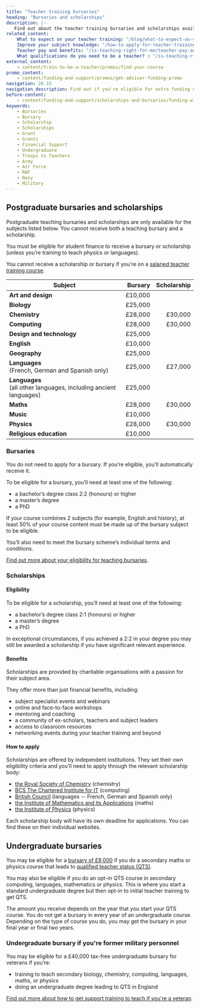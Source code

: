 ```yaml
---
title: "Teacher training bursaries"
heading: "Bursaries and scholarships"
description: |-
   Find out about the teacher training bursaries and scholarships available, depending on the subject you’re training to teach.
related_content:
    What to expect on your teacher training: "/blog/what-to-expect-on-your-teacher-training"
    Improve your subject knowledge: "/how-to-apply-for-teacher-training/subject-knowledge-enhancement"
    Teacher pay and benefits: "/is-teaching-right-for-me/teacher-pay-and-benefits"
    What qualifications do you need to be a teacher? : "/is-teaching-right-for-me/qualifications-you-need-to-teach"
external_content:
    - content/train-to-be-a-teacher/promos/find-your-course
promo_content:
    - content/funding-and-support/promos/get-adviser-funding-promo
navigation: 20.15
navigation_description: Find out if you're eligible for extra funding depending on the subject you're training to teach.
before-content:
    - content/funding-and-support/scholarships-and-bursaries/funding-widget
keywords:
    - Bursaries
    - Bursary
    - Scholarship
    - Scholarships
    - Grant
    - Grants
    - Financial Support
    - Undergraduate
    - Troops to Teachers
    - Army
    - Air Force
    - RAF
    - Navy
    - Military
---
```


## Postgraduate bursaries and scholarships

Postgraduate teaching bursaries and scholarships are only available for the subjects listed below. You cannot receive both a teaching bursary and a scholarship.

You must be eligible for student finance to receive a bursary or scholarship (unless you’re training to teach physics or languages).

You cannot receive a scholarship or bursary if you're on a [salaried teacher training course](/funding-and-support/salaried-teacher-training).

| Subject                                                | Bursary  | Scholarship      |
| -------------                                          | -------: | ---------------: |
| **Art and design**                                     | £10,000  |                  |
| **Biology**                                            | £25,000  |                  |
| **Chemistry**                                          | £28,000  | £30,000          |
| **Computing**                                          | £28,000  | £30,000          |
| **Design and technology**                              | £25,000  |                  |
| **English**                                            | £10,000  |                  |
| **Geography**                                          | £25,000  |                  |
| **Languages**<br/> (French, German and Spanish only)   | £25,000  | £27,000          |
| **Languages**<br/> (all other languages, including ancient languages)       | £25,000  |                  |
| **Maths**                                              | £28,000  | £30,000          |
| **Music**                                              | £10,000  |                  |
| **Physics**                                            | £28,000  | £30,000          |
| **Religious education**                                | £10,000  |                  |

### Bursaries

You do not need to apply for a bursary. If you’re eligible, you’ll automatically receive it.

To be eligible for a bursary, you’ll need at least one of the following:

* a bachelor’s degree class 2:2 (honours) or higher
* a master’s degree
* a PhD

If your course combines 2 subjects (for example, English and history), at least 50% of your course content must be made up of the bursary subject to be eligible.

You’ll also need to meet the bursary scheme’s individual terms and conditions.

[Find out more about your eligibility for teaching bursaries](https://www.gov.uk/government/publications/funding-initial-teacher-training-itt/funding-initial-teacher-training-itt-academic-year-2024-to-2025).

### Scholarships

#### Eligibility

To be eligible for a scholarship, you’ll need at least one of the following:

* a bachelor’s degree class 2:1 (honours) or higher
* a master’s degree
* a PhD

In exceptional circumstances, if you achieved a 2:2 in your degree you may still be awarded a scholarship if you have significant relevant experience.

#### Benefits

Scholarships are provided by charitable organisations with a passion for their subject area.

They offer more than just financial benefits, including:

* subject specialist events and webinars
* online and face-to-face workshops
* mentoring and coaching
* a community of ex-scholars, teachers and subject leaders
* access to classroom resources
* networking events during your teacher training and beyond

#### How to apply

Scholarships are offered by independent institutions. They set their own eligibility criteria and you’ll need to apply through the relevant scholarship body:

* [the Royal Society of Chemistry](https://www.rsc.org/awards-funding/funding/teacher-training-scholarships/) (chemistry)
* [BCS The Chartered Institute for IT](https://www.bcs.org/get-qualified/certification-and-scholarships-for-teachers/bcs-computer-teacher-scholarships/) (computing)
* [British Council](https://www.britishcouncil.org/education/he-science/opportunities/ltts) (languages -- French, German and Spanish only)
* [the Institute of Mathematics and its Applications](https://teachingmathsscholars.org/home) (maths)
* [the Institute of Physics](https://www.iop.org/about/support-grants/iop-teacher-training-scholarships#gref) (physics)

Each scholarship body will have its own deadline for applications. You can find these on their individual websites.

## Undergraduate bursaries

You may be eligible for a [bursary of £9,000](https://www.gov.uk/government/publications/funding-initial-teacher-training-itt/funding-initial-teacher-training-itt-academic-year-2024-to-2025#undergraduate-bursary) if you do a secondary maths or physics course that leads to [qualified teacher status (QTS)](/train-to-be-a-teacher/what-is-qts).

You may also be eligible if you do an opt-in QTS course in secondary computing, languages, mathematics or physics. This is where you start a standard undergraduate degree but then opt-in to initial teacher training to get QTS.

The amount you receive depends on the year that you start your QTS course. You do not get a bursary in every year of an undergraduate course. Depending on the type of course you do, you may get the bursary in your final year or final two years.

### Undergraduate bursary if you're former military personnel

You may be eligible for a £40,000 tax-free undergraduate bursary for veterans if you’re:

* training to teach secondary biology, chemistry, computing, languages, maths, or physics
* doing an undergraduate degree leading to QTS in England

[Find out more about how to get support training to teach if you're a veteran](/funding-and-support/if-youre-a-veteran).
